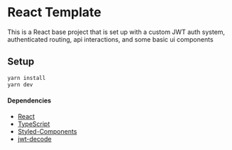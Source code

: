# React Template

This is a React base project that is set up with a custom JWT auth system, authenticated routing, api interactions, and some basic ui components 

## Setup

```bash
yarn install
yarn dev
```

#### Dependencies

- [React](https://reactjs.org)
- [TypeScript](https://typescriptlang.org)
- [Styled-Components](https://styled-components.com/)
- [jwt-decode](https://www.npmjs.com/package/jwt-decode)
